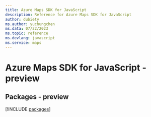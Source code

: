 ```yaml
---
title: Azure Maps SDK for JavaScript
description: Reference for Azure Maps SDK for JavaScript
author: dubiety
ms.author: yuchungchen
ms.data: 07/22/2023
ms.topic: reference
ms.devlang: javascript
ms.service: maps
---
```

# Azure Maps SDK for JavaScript - preview
## Packages - preview
[!INCLUDE [packages](maps-index.md)]